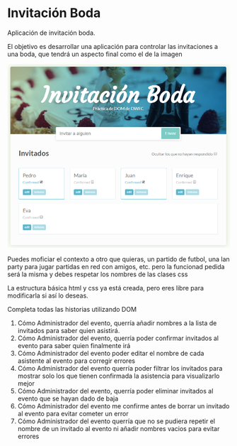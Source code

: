 # Invitación Boda

Aplicación de invitación boda.

El objetivo es desarrollar una aplicación para controlar las invitaciones a una boda, que tendrá un aspecto final como el de la imagen

![AppBoda](images/appBoda.png)

Puedes moficiar el contexto a otro que quieras, un partido de futbol, una lan party para jugar partidas en red con amigos, etc. 
pero la funcionad pedida será la misma y debes respetar los nombres de las clases css

La estructura básica html y css ya está creada, pero eres libre para modificarla si así lo deseas.

Completa todas las historias utilizando DOM

1) Cómo Administrador del evento, querría añadir nombres a la lista de invitados para saber quien asistirá.
1) Cómo Administrador del evento, querría poder confirmar invitados al evento para saber quien finalmente irá
1) Cómo Administrador del evento poder editar el nombre de cada asistente al evento para corregir errores
1) Cómo Administrador del evento querría poder filtrar los invitados para mostrar solo los que tienen confirmada la asistencia para visualizarlo mejor
1) Cómo Administrador del evento, querría poder eliminar invitados al evento que se hayan dado de baja
1) Cómo Administrador del evento me confirme antes de borrar un invitado al evento para evitar cometer un error
1) Cómo Administrador del evento querría que no se pudiera repetir el nombre de un invitado al evento ni añadir nombres vacios para evitar errores

